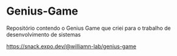 # Genius-Game
Repositório contendo o Genius Game que criei para o trabalho de desenvolvimento de sistemas

https://snack.expo.dev/@williamn-lab/genius-game
